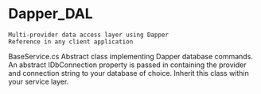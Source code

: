 # Dapper_DAL
    Multi-provider data access layer using Dapper
    Reference in any client application

BaseService.cs
    Abstract class implementing Dapper database commands. An abstract IDbConnection property is passed in containing the provider and connection string to your database of choice. Inherit this class within your service layer.
  

